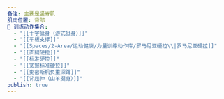 ```yaml
---
备注: 主要是竖脊肌
肌肉位置: 背部
🏃 训练动作集合:
  - "[[十字挺身（游式挺身）]]"
  - "[[平板支撑]]"
  - "[[Spaces/2-Area/运动健康/力量训练动作库/罗马尼亚硬拉\\|罗马尼亚硬拉]]"
  - "[[直腿硬拉]]"
  - "[[标准硬拉]]"
  - "[[宽握标准硬拉]]"
  - "[[史密斯机负重深蹲]]"
  - "[[背屈伸（山羊挺身）]]"
publish: true
---
```

